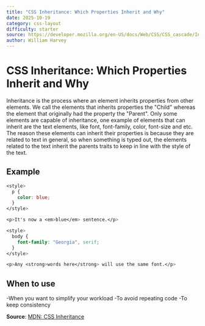 ```yaml
---
title: "CSS Inheritance: Which Properties Inherit and Why"
date: 2025-10-19
category: css-layout
difficulty: starter
source: https://developer.mozilla.org/en-US/docs/Web/CSS/CSS_cascade/Inheritance
author: William Harvey
---
```


# CSS Inheritance: Which Properties Inherit and Why

Inheritance is the process where an element inherits properties from other elements. We call the elements that inherits properties the "Child" whereas the element that originally had the property the "Parent". Only some elements are capable of inheritance, one example of elements that can inherit are the text elements, like font, font-family, color, font-size and etc. The reason these elements can inherit their properties is because they are related to text in general, so when something is typed out, the elements related to the text inherit the parents traits to keep in line with the style of the text.

## Example

```css
<style>
  p {
    color: blue;
  }
</style>

<p>It's now a <em>blue</em> sentence.</p>

<style>
  body {
    font-family: "Georgia", serif;
  }
</style>

<p>Any <strong>words here</strong> will use the same font.</p>
```

## When to use
-When you want to simplify your workload
-To avoid repeating code
-To keep consistency 

**Source**: [MDN: CSS Inheritance](https://developer.mozilla.org/en-US/docs/Web/CSS/CSS_cascade/Inheritance)
